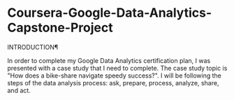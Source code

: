 # Coursera-Google-Data-Analytics-Capstone-Project

INTRODUCTION¶

In order to complete my Google Data Analytics certification plan, 
I was presented with a case study that I need to complete. The case study topic is "How does a bike-share navigate speedy success?". 
I will be following the steps of the data analysis process: ask, prepare, process, analyze, share, and act.
